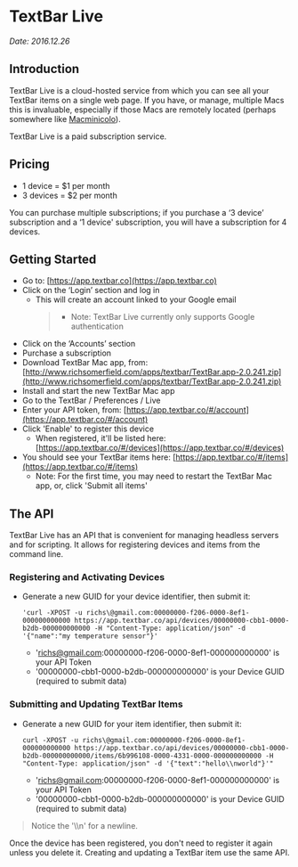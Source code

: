 # TextBar Live

_Date: 2016.12.26_

## Introduction
TextBar Live is a cloud-hosted service from which you can see all your TextBar items on a single web page. If you have, or manage, multiple Macs this is invaluable, especially if those Macs are remotely located (perhaps somewhere like [Macminicolo](https://macminicolo.net)).

TextBar Live is a paid subscription service.

## Pricing
* 1 device = $1 per month
* 3 devices = $2 per month

You can purchase multiple subscriptions; if you purchase a ‘3 device’ subscription and a ‘1 device' subscription, you will have a subscription for 4 devices.

## Getting Started
* Go to: [https://app.textbar.co](https://app.textbar.co)
* Click on the ‘Login’ section and log in
	* This will create an account linked to your Google email
		> * Note: TextBar Live currently only supports Google authentication
* Click on the ‘Accounts’ section
* Purchase a subscription
* Download TextBar Mac app, from:
 [http://www.richsomerfield.com/apps/textbar/TextBar.app-2.0.241.zip](http://www.richsomerfield.com/apps/textbar/TextBar.app-2.0.241.zip)
* Install and start the new TextBar Mac app
* Go to the TextBar / Preferences / Live
* Enter your API token, from: [https://app.textbar.co/#/account](https://app.textbar.co/#/account)
* Click 'Enable' to register this device
	* When registered, it'll be listed here: [https://app.textbar.co/#/devices](https://app.textbar.co/#/devices)
* You should see your TextBar items here: [https://app.textbar.co/#/items](https://app.textbar.co/#/items)
	* Note: For the first time, you may need to restart the TextBar Mac app, or, click 'Submit all items'

## The API

TextBar Live has an API that is convenient for managing headless servers and for scripting. It allows for registering devices and items from the command line.

### Registering and Activating Devices

-   Generate a new GUID for your device identifier, then submit it:

	`'curl -XPOST -u richs\@gmail.com:00000000-f206-0000-8ef1-000000000000
    https://app.textbar.co/api/devices/00000000-cbb1-0000-b2db-000000000000 -H
    "Content-Type: application/json" -d '{"name":"my temperature sensor"}'`

	* 'richs@gmail.com:00000000-f206-0000-8ef1-000000000000' is your API Token
	* '00000000-cbb1-0000-b2db-000000000000' is your Device GUID (required to submit data)


### Submitting and Updating TextBar Items

-   Generate a new GUID for your item identifier, then submit it:

	`curl -XPOST -u richs\@gmail.com:00000000-f206-0000-8ef1-000000000000
    https://app.textbar.co/api/devices/00000000-cbb1-0000-b2db-000000000000/items/6b996108-0000-4331-0000-000000000000
    -H "Content-Type: application/json" -d '{"text":"hello\\nworld"}'"`

	* 'richs@gmail.com:00000000-f206-0000-8ef1-000000000000' is your API Token
	* '00000000-cbb1-0000-b2db-000000000000' is your Device GUID (required to submit data)


> Notice the '\\\\n' for a newline.

Once the device has been registered, you don't need to register it again unless you delete it. Creating and updating a TextBar item use the same API.